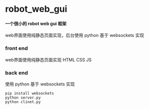 # robot_web_gui

#### 一个很小的 robot web gui 框架

web界面使用纯静态页面实现，后台使用 python 基于 websockets 实现

### front end

web界面使用纯静态页面实现 HTML CSS JS

### back end

使用 python 基于 websockets 实现

``` shell
pip install websockets
python server.py
python clinet.py